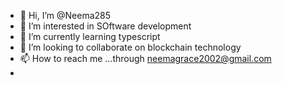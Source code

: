 - 👋 Hi, I’m @Neema285
- 👀 I’m interested in SOftware development
- 🌱 I’m currently learning typescript
- 💞️ I’m looking to collaborate on blockchain technology
- 📫 How to reach me ...through neemagrace2002@gmail.com
- 

<!---
Neema285/Neema285 is a ✨ special ✨ repository because its `README.md` (this file) appears on your GitHub profile.
You can click the Preview link to take a look at your changes.
--->
